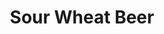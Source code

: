---
title: Sour Wheat Beer
bjcp_cat: Belgian Specialty Ale (16 E)
brew_date: February 04, 2020
type: homebrew_recipe
short_description: <a href="/images/homebrew_alley_2022_lambic.pdf">Homebrew Alley Scoresheet</>
page_url: /recipes/Sour_Wheat_Beer.html
---